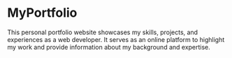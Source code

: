 # MyPortfolio
This personal portfolio website showcases my skills, projects, and experiences as a web developer. It serves as an online platform to highlight my work and provide information about my background and expertise.
